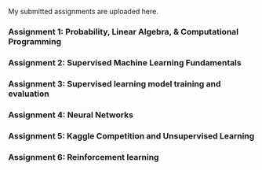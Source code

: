 My submitted assignments are uploaded here.

### Assignment 1: Probability, Linear Algebra, & Computational Programming

### Assignment 2: Supervised Machine Learning Fundamentals

### Assignment 3: Supervised learning model training and evaluation

### Assignment 4: Neural Networks

### Assignment 5: Kaggle Competition and Unsupervised Learning

### Assignment 6: Reinforcement learning
